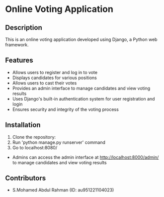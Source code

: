# Online Voting Application

## Description

This is an online voting application developed using Django, a Python web framework.

## Features

- Allows users to register and log in to vote
- Displays candidates for various positions
- Allows users to cast their votes
- Provides an admin interface to manage candidates and view voting results
- Uses Django's built-in authentication system for user registration and login
- Ensures security and integrity of the voting process

## Installation

1. Clone the repository:
2. Run 'python manage.py runserver' command
3. Go to localhost:8080/

- Admins can access the admin interface at [http://localhost:8000/admin/](http://localhost:8000/admin/) to manage candidates and view voting results

## Contributors

- S.Mohamed Abdul Rahman (ID: au951221104023)
